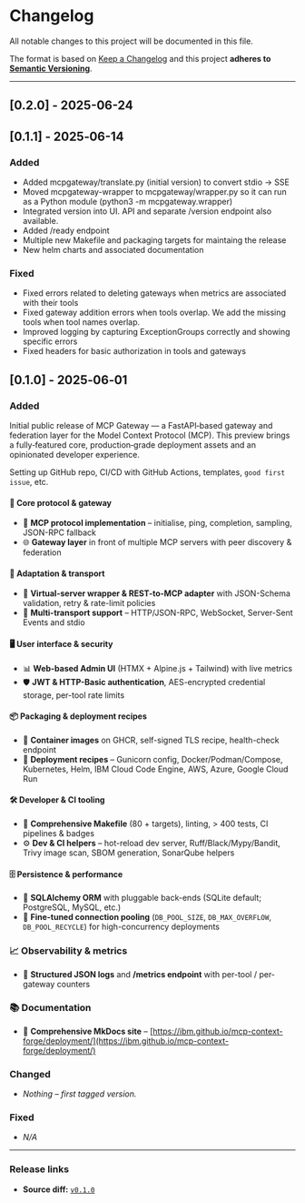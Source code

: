 # Changelog

All notable changes to this project will be documented in this file.

The format is based on [Keep a Changelog](https://keepachangelog.com/en/1.1.0/) and this project **adheres to [Semantic Versioning](https://semver.org/spec/v2.0.0.html)**.

---

## [0.2.0] - 2025-06-24


## [0.1.1] - 2025‑06-14

### Added

* Added mcpgateway/translate.py (initial version) to convert stdio -> SSE
* Moved mcpgateway-wrapper to mcpgateway/wrapper.py so it can run as a Python module (python3 -m mcpgateway.wrapper)
* Integrated version into UI. API and separate /version endpoint also available.
* Added /ready endpoint
* Multiple new Makefile and packaging targets for maintaing the release
* New helm charts and associated documentation

### Fixed

* Fixed errors related to deleting gateways when metrics are associated with their tools
* Fixed gateway addition errors when tools overlap. We add the missing tools when tool names overlap.
* Improved logging by capturing ExceptionGroups correctly and showing specific errors
* Fixed headers for basic authorization in tools and gateways

## [0.1.0] - 2025‑06‑01

### Added

Initial public release of MCP Gateway — a FastAPI‑based gateway and federation layer for the Model Context Protocol (MCP). This preview brings a fully‑featured core, production‑grade deployment assets and an opinionated developer experience.

Setting up GitHub repo, CI/CD with GitHub Actions, templates, `good first issue`, etc.

#### 🚪 Core protocol & gateway
* 📡 **MCP protocol implementation** – initialise, ping, completion, sampling, JSON-RPC fallback
* 🌐 **Gateway layer** in front of multiple MCP servers with peer discovery & federation

#### 🔄 Adaptation & transport
* 🧩 **Virtual-server wrapper & REST-to-MCP adapter** with JSON-Schema validation, retry & rate-limit policies
* 🔌 **Multi-transport support** – HTTP/JSON-RPC, WebSocket, Server-Sent Events and stdio

#### 🖥️ User interface & security
* 📊 **Web-based Admin UI** (HTMX + Alpine.js + Tailwind) with live metrics
* 🛡️ **JWT & HTTP-Basic authentication**, AES-encrypted credential storage, per-tool rate limits

#### 📦 Packaging & deployment recipes
* 🐳 **Container images** on GHCR, self-signed TLS recipe, health-check endpoint
* 🚀 **Deployment recipes** – Gunicorn config, Docker/Podman/Compose, Kubernetes, Helm, IBM Cloud Code Engine, AWS, Azure, Google Cloud Run

#### 🛠️ Developer & CI tooling
* 📝 **Comprehensive Makefile** (80 + targets), linting, > 400 tests, CI pipelines & badges
* ⚙️ **Dev & CI helpers** – hot-reload dev server, Ruff/Black/Mypy/Bandit, Trivy image scan, SBOM generation, SonarQube helpers

#### 🗄️ Persistence & performance
* 🐘 **SQLAlchemy ORM** with pluggable back-ends (SQLite default; PostgreSQL, MySQL, etc.)
* 🚦 **Fine-tuned connection pooling** (`DB_POOL_SIZE`, `DB_MAX_OVERFLOW`, `DB_POOL_RECYCLE`) for high-concurrency deployments

### 📈 Observability & metrics
* 📜 **Structured JSON logs** and **/metrics endpoint** with per-tool / per-gateway counters

### 📚 Documentation
* 🔗 **Comprehensive MkDocs site** – [https://ibm.github.io/mcp-context-forge/deployment/](https://ibm.github.io/mcp-context-forge/deployment/)


### Changed

* *Nothing – first tagged version.*

### Fixed

* *N/A*

---

### Release links

* **Source diff:** [`v0.1.0`](https://github.com/IBM/mcp-context-forge/releases/tag/v0.1.0)
